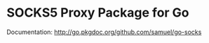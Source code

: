 SOCKS5 Proxy Package for Go
===========================

Documentation: <http://go.pkgdoc.org/github.com/samuel/go-socks>